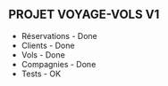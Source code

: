 PROJET VOYAGE-VOLS V1
----------------------
- Réservations - Done
- Clients - Done
- Vols - Done
- Compagnies - Done
- Tests - OK
